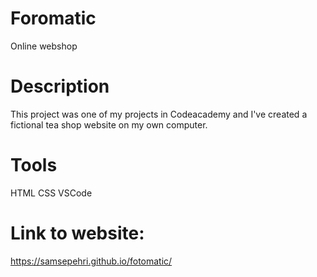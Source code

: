 # Foromatic
 Online webshop

 # Description
 This project was one of my projects in Codeacademy and I've created a fictional tea shop website on my own computer.

 # Tools

 HTML
 CSS
 VSCode

 # Link to website:
 https://samsepehri.github.io/fotomatic/


 
